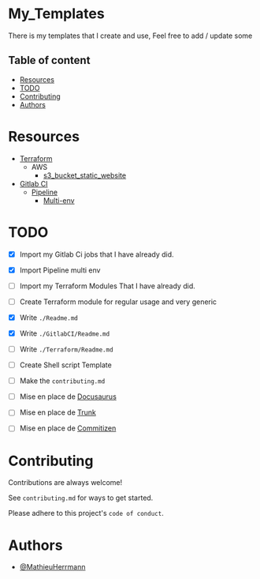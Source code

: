 # My_Templates

There is my templates that I create and use, Feel free to add / update some

<!-- toc -->
## Table of content
- [Resources](#resources)
- [TODO](#todo)
- [Contributing](#contributing)
- [Authors](#authors)

<!-- tocstop -->

# Resources

* [Terraform](Terraform/README.md)
    * AWS
        * [s3_bucket_static_website](Terraform/modules/AWS/s3_bucket_static_website/README.md)
* [Gitlab CI](GitlabCI/README.md) 
    * [Pipeline](GitlabCI/pipelines/README.md)
        * [Multi-env](GitlabCI/pipelines/multi-env/README.md)



# TODO

- [x]  Import my Gitlab Ci jobs that I have already did.
- [x]  Import Pipeline multi env
- [ ]  Import my Terraform Modules That I have already did.
- [ ]  Create Terraform module for regular usage and very generic
- [x]  Write `./Readme.md` 
- [x]  Write `./GitlabCI/Readme.md` 
- [ ]  Write `./Terraform/Readme.md` 
- [ ]  Create Shell script Template
- [ ]  Make the `contributing.md`
- [ ]  Mise en place de [Docusaurus](https://docusaurus.io/)
- [ ]  Mise en place de [Trunk](https://trunk.io/)
- [ ]  Mise en place de  [Commitizen](https://commitizen-tools.github.io/commitizen/)


# Contributing

Contributions are always welcome!

See `contributing.md` for ways to get started.

Please adhere to this project's `code of conduct`.



# Authors

- [@MathieuHerrmann](https://github.com/MathieuHerrmann)